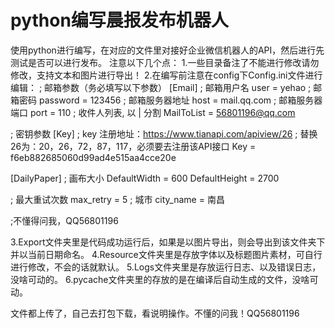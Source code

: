 # python编写晨报发布机器人
使用python进行编写，在对应的文件里对接好企业微信机器人的API，然后进行先测试是否可以进行发布。
注意以下几个点：
1.一些目录备注了不能进行修改请勿修改，支持文本和图片进行导出！
2.在编写前注意在config下Config.ini文件进行编辑：
; 邮箱参数（务必填写以下参数）
[Email]
; 邮箱用户名
user = yehao
; 邮箱密码
password = 123456
; 邮箱服务器地址
host = mail.qq.com
; 邮箱服务器端口
port = 110
; 收件人列表, 以 | 分割
MailToList = 56801196@qq.com

; 密钥参数
[Key]
; key 注册地址：https://www.tianapi.com/apiview/26
; 替换26为：20，26，72，87，117，必须要去注册该API接口
Key = f6eb882685060d99ad4e515aa4cce20e

[DailyPaper]
; 画布大小
DefaultWidth = 600
DefaultHeight = 2700

; 最大重试次数
max_retry = 5
; 城市
city_name = 南昌

;不懂得问我，QQ56801196

3.Export文件夹里是代码成功运行后，如果是以图片导出，则会导出到该文件夹下并以当前日期命名。
4.Resource文件夹里是存放字体以及标题图片素材，可自行进行修改，不会的话就默认。
5.Logs文件夹里是存放运行日志、以及错误日志，没啥可动的。
6.pycache文件夹里的存放的是在编译后自动生成的文件，没啥可动。


文件都上传了，自己去打包下载，看说明操作。不懂的问我！QQ56801196
